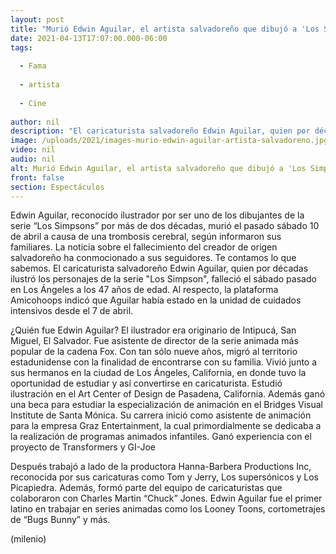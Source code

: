 ```yaml
---
layout: post
title: "Murió Edwin Aguilar, el artista salvadoreño que dibujó a 'Los Simpson'"
date: 2021-04-13T17:07:00.000-06:00
tags:
  
  - Fama
  
  - artista
  
  - Cine
  
author: nil
description: "El caricaturista salvadoreño Edwin Aguilar, quien por décadas ilustró los personajes de la serie Los Simpson, falleció el sábado pasado en Los Ángeles a los 47 años de edad. "
image: /uploads/2021/images-murio-edwin-aguilar-artista-salvadoreno.jpg
video: nil
audio: nil
alt: Murió Edwin Aguilar, el artista salvadoreño que dibujó a 'Los Simpson'
front: false
section: Espectáculos
---
```


Edwin Aguilar, reconocido ilustrador por ser uno de los dibujantes de la serie “Los Simpsons” por más de dos décadas, murió el pasado sábado 10 de abril a causa de una trombosis cerebral, según informaron sus familiares. La noticia sobre el fallecimiento del creador de origen salvadoreño ha conmocionado a sus seguidores. Te contamos lo que sabemos. El caricaturista salvadoreño Edwin Aguilar, quien por décadas ilustró los personajes de la serie "Los Simpson", falleció el sábado pasado en Los Ángeles a los 47 años de edad. Al respecto, la plataforma Amicohoops indicó que Aguilar había estado en la unidad de cuidados intensivos desde el 7 de abril. 

¿Quién fue Edwin Aguilar? El ilustrador era originario de Intipucá, San Miguel, El Salvador. Fue asistente de director de la serie animada más popular de la cadena Fox. Con tan sólo nueve años, migró al territorio estadunidense con la finalidad de encontrarse con su familia. Vivió junto a sus hermanos en la ciudad de Los Ángeles, California, en donde tuvo la oportunidad de estudiar y así convertirse en caricaturista. Estudió ilustración en el Art Center of Design de Pasadena, California. Además ganó una beca para estudiar la especialización de animación en el Bridges Visual Institute de Santa Mónica. Su carrera inició como asistente de animación para la empresa Graz Entertainment, la cual primordialmente se dedicaba a la realización de programas animados infantiles. Ganó experiencia con el proyecto de Transformers y GI-Joe 

Después trabajó a lado de la productora Hanna-Barbera Productions Inc, reconocida por sus caricaturas como Tom y Jerry, Los supersónicos y Los Picapiedra. Además, formó parte del equipo de caricaturistas que colaboraron con Charles Martin “Chuck” Jones. Edwin Aguilar fue el primer latino en trabajar en series animadas como los Looney Toons, cortometrajes de “Bugs Bunny” y más. 

(milenio)